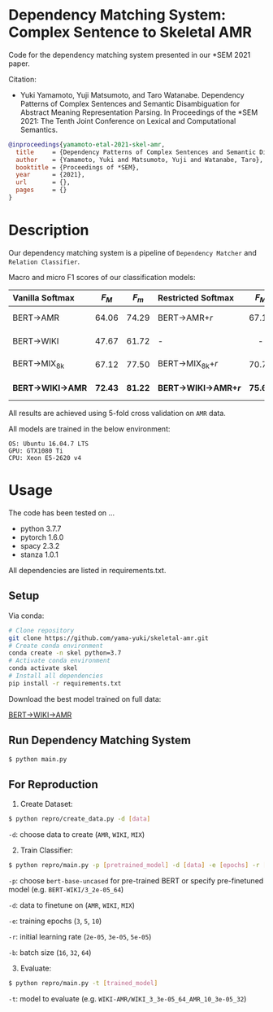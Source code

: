 # Dependency Matching System: Complex Sentence to Skeletal AMR
Code for the dependency matching system presented in our \*SEM 2021 paper.

Citation:
- Yuki Yamamoto, Yuji Matsumoto, and Taro Watanabe. Dependency Patterns of Complex Sentences and Semantic Disambiguation for Abstract Meaning Representation Parsing. In Proceedings of the \*SEM 2021: The Tenth Joint Conference on Lexical and Computational Semantics.
```bib
@inproceedings{yamamoto-etal-2021-skel-amr,
  title     = {Dependency Patterns of Complex Sentences and Semantic Disambiguation for Abstract Meaning Representation Parsing},
  author    = {Yamamoto, Yuki and Matsumoto, Yuji and Watanabe, Taro},
  booktitle = {Proceedings of *SEM},
  year      = {2021},
  url       = {},
  pages     = {}
}
```

# Description
Our dependency matching system is a pipeline of `Dependency Matcher` and `Relation Classifier`.


Macro and micro F1 scores of our classification models:

| Vanilla Softmax | *F<sub>M</sub>* | *F<sub>m</sub>* | Restricted Softmax | *F<sub>M</sub>* | *F<sub>m</sub>* |ep,lr,batch|
|:---|:---:|:---:|:---|:---:|:---:|---:|
|BERT→AMR |64.06 |74.29 |BERT→AMR+*r* |67.11 |77.18 |10,5e-05,16|
|BERT→WIKI |47.67 |61.72 |\-|\-|\-|3,2e-05,64|
|BERT→MIX<sub>8k</sub> |67.12 |77.50 |BERT→MIX<sub>8k</sub>+*r* |70.76 |80.52 |10,5e-05,16|
|**BERT→WIKI→AMR** |**72.43** |**81.22** |**BERT→WIKI→AMR+*r*** |**75.65** |**83.94** |10,3e-05,32|

All results are achieved using 5-fold cross validation on `AMR` data.

All models are trained in the below environment:
```
OS: Ubuntu 16.04.7 LTS
GPU: GTX1080 Ti 
CPU: Xeon E5-2620 v4
```

# Usage
The code has been tested on ...
- python 3.7.7
- pytorch 1.6.0
- spacy 2.3.2
- stanza 1.0.1

All dependencies are listed in requirements.txt.

## Setup

Via conda:
```sh
# Clone repository
git clone https://github.com/yama-yuki/skeletal-amr.git
# Create conda environment
conda create -n skel python=3.7
# Activate conda environment
conda activate skel
# Install all dependencies
pip install -r requirements.txt
```

Download the best model trained on full data:

[BERT→WIKI→AMR]()

## Run Dependency Matching System
```sh
$ python main.py
```

## For Reproduction
1. Create Dataset:
```sh
$ python repro/create_data.py -d [data]
```
`-d`: choose data to create (`AMR`, `WIKI`, `MIX`)

2. Train Classifier:
```sh
$ python repro/main.py -p [pretrained_model] -d [data] -e [epochs] -r [learning_rate] -b [batch_size]
```
`-p`: choose `bert-base-uncased` for pre-trained BERT or specify pre-finetuned model (e.g. `BERT-WIKI/3_2e-05_64`)

`-d`: data to finetune on (`AMR`, `WIKI`, `MIX`)

`-e`: training epochs (`3`, `5`, `10`)

`-r`: initial learning rate (`2e-05`, `3e-05`, `5e-05`)

`-b`: batch size (`16`, `32`, `64`)

3. Evaluate:
```sh
$ python repro/main.py -t [trained_model]
```
`-t`: model to evaluate (e.g. `WIKI-AMR/WIKI_3_3e-05_64_AMR_10_3e-05_32`)
